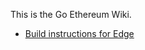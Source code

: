 This is the Go Ethereum Wiki.

* [Build instructions for Edge](https://github.com/ethereum/go-ethereum/wiki/Building-Ethereum(Go))

